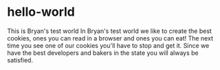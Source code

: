 # hello-world
This is Bryan's test world
In Bryan's test world we like to create the best cookies, ones you can read in a browser and ones you can eat!  The next time you see one of our cookies you'll have to stop and get it.  Since we have the best developers and bakers in the state you will always be satisfied.
